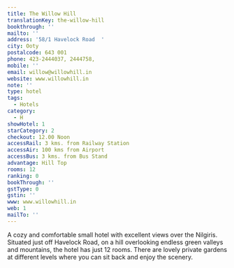 ```yaml
---
title: The Willow Hill
translationKey: the-willow-hill
bookthrough: ''
mailto: ''
address: '58/1 Havelock Road  '
city: Ooty
postalcode: 643 001
phone: 423-2444037, 2444758,
mobile: ''
email: willow@willowhill.in
website: www.willowhill.in
note: ''
type: hotel
tags:
  - Hotels
category:
  - H
showHotel: 1
starCategory: 2
checkout: 12.00 Noon
accessRail: 3 kms. from Railway Station
accessAir: 100 kms from Airport
accessBus: 3 kms. from Bus Stand
advantage: Hill Top
rooms: 12
ranking: 0
bookThrough: ''
gstType: 0
gstin: ''
www: www.willowhill.in
web: 1
mailTo: ''
---
```







A cozy and comfortable small hotel with excellent views over the Nilgiris. Situated just off Havelock Road, on a hill overlooking endless green valleys and mountains, the hotel has just 12 rooms. There are lovely private gardens at different levels where you can sit back and enjoy the scenery.